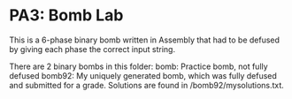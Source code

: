 # PA3: Bomb Lab

This is a 6-phase binary bomb written in Assembly that had to be defused by giving each phase the correct input string.

There are 2 binary bombs in this folder:
bomb: Practice bomb, not fully defused
bomb92: My uniquely generated bomb, which was fully defused and submitted for a grade. Solutions are found in /bomb92/mysolutions.txt.

